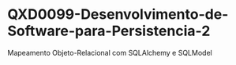 # QXD0099-Desenvolvimento-de-Software-para-Persistencia-2
Mapeamento Objeto-Relacional com SQLAlchemy e SQLModel
